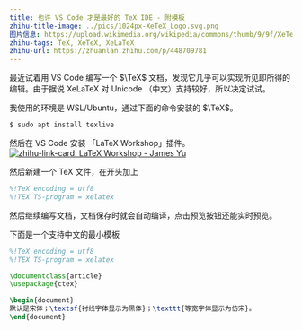 ```yaml
---
title: 也许 VS Code 才是最好的 TeX IDE - 附模板
zhihu-title-image: ../pics/1024px-XeTeX_Logo.svg.png
图片信息: https://upload.wikimedia.org/wikipedia/commons/thumb/9/9f/XeTeX_Logo.svg/1024px-XeTeX_Logo.svg.png 公有领域
zhihu-tags: TeX, XeTeX, XeLaTeX
zhihu-url: https://zhuanlan.zhihu.com/p/448709781
---
```


最近试着用 VS Code 编写一个 $\TeX$  文档，发现它几乎可以实现所见即所得的编辑。由于据说 XeLaTeX 对 Unicode （中文）支持较好，所以决定试试。 

我使用的环境是 WSL/Ubuntu，通过下面的命令安装的 $\TeX$。

```sh
$ sudo apt install texlive
```

然后在 VS Code 安装 「LaTeX Workshop」插件。[![zhihu-link-card: LaTeX Workshop - James Yu](https://james-yu.gallerycdn.vsassets.io/extensions/james-yu/latex-workshop/8.22.0/1636984769378/Microsoft.VisualStudio.Services.Icons.Default)](https://marketplace.visualstudio.com/items?itemName=James-Yu.latex-workshop)

然后新建一个 TeX 文件，在开头加上

```tex
%!TeX encoding = utf8
%!TEX TS-program = xelatex
```

然后继续编写文档，文档保存时就会自动编译，点击预览按钮还能实时预览。

下面是一个支持中文的最小模板

```tex
%!TeX encoding = utf8
%!TEX TS-program = xelatex

\documentclass{article}
\usepackage{ctex}

\begin{document}
默认是宋体；\textsf{衬线字体显示为黑体}；\texttt{等宽字体显示为仿宋}。
\end{document}
```
